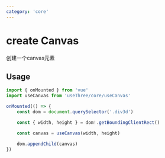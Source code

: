 ```yaml
---
category: 'core'
---
```


# create Canvas

创建一个canvas元素

## Usage

```ts
import { onMounted } from 'vue'
import useCanvas from 'useThree/core/useCanvas'

onMounted(() => {
    const dom = document.querySelector('.div3d')

    const { width, height } = dom!.getBoundingClientRect()

    const canvas = useCanvas(width, height)

    dom.appendChild(canvas)
})
```
